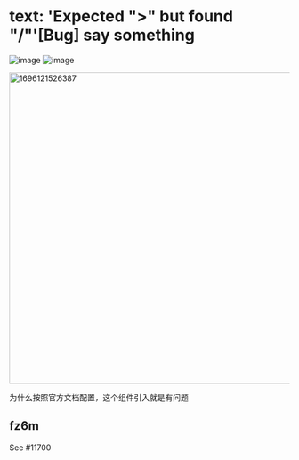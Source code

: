 # text: 'Expected ">" but found "/"'[Bug] say something

![image](https://github.com/umijs/umi/assets/12014406/85ab5121-465b-45e8-9ed9-62826a23fbce)
![image](https://github.com/umijs/umi/assets/12014406/61c37d04-fb16-4d82-bd4b-44bfcb05e36b)

<img width="560" alt="1696121526387" src="https://github.com/umijs/umi/assets/12014406/e4cb831a-9662-45bf-906f-5467384d9a93">

为什么按照官方文档配置，这个组件引入就是有问题

## fz6m

See #11700
